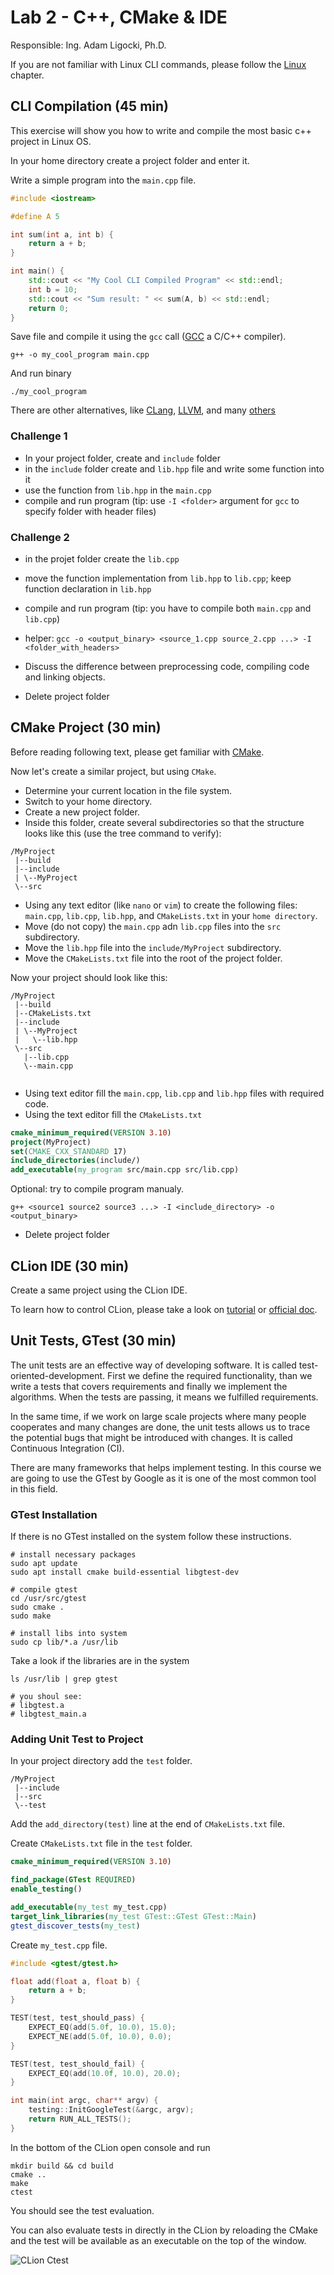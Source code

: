 # Lab 2 - C++, CMake & IDE

Responsible: Ing. Adam Ligocki, Ph.D.


If you are not familiar with Linux CLI commands, please follow the [Linux](../../4_others/text/1_linux.md) chapter.

## CLI Compilation (45 min)

This exercise will show you how to write and compile the most basic c++ project in Linux OS.

In your home directory create a project folder and enter it.

Write a simple program into the `main.cpp` file.

```c++
#include <iostream>

#define A 5

int sum(int a, int b) {
    return a + b;
}

int main() {
    std::cout << "My Cool CLI Compiled Program" << std::endl;
    int b = 10;
    std::cout << "Sum result: " << sum(A, b) << std::endl;
    return 0;
}
```

Save file and compile it using the `gcc` call ([GCC](https://gcc.gnu.org/) a C/C++ compiler). 
```shell
g++ -o my_cool_program main.cpp
```

And run binary
```shell
./my_cool_program
```

There are other alternatives, like [CLang](https://clang.llvm.org/), [LLVM](https://llvm.org/), and many [others](https://en.wikipedia.org/wiki/List_of_compilers#C++_compilers)

### Challenge 1 

 - In your project folder, create and `include` folder
 - in the `include` folder create and `lib.hpp` file and write some function into it
 - use the function from `lib.hpp` in the `main.cpp`
 - compile and run program (tip: use `-I <folder>` argument for `gcc` to specify folder with header files)

### Challenge 2
 
 - in the projet folder create the `lib.cpp`
 - move the function implementation from `lib.hpp` to `lib.cpp`; keep function declaration in `lib.hpp`
 - compile and run program (tip: you have to compile both `main.cpp` and `lib.cpp`)
 - helper: `gcc -o <output_binary> <source_1.cpp source_2.cpp ...> -I <folder_with_headers>`
 - Discuss the difference between preprocessing code, compiling code and linking objects.

 - Delete project folder

## CMake Project (30 min)

Before reading following text, please get familiar with [CMake](../../4_others/text/7_cmake.md).

Now let's create a similar project, but using `CMake`.

 - Determine your current location in the file system.
 - Switch to your home directory.
 - Create a new project folder.
 - Inside this folder, create several subdirectories so that the structure looks like this (use the tree command to verify):

```
/MyProject
 |--build
 |--include
 | \--MyProject
 \--src
```

 - Using any text editor (like `nano` or `vim`) to create the following files: `main.cpp`, `lib.cpp`, `lib.hpp`, and `CMakeLists.txt` in your `home directory`. 
 - Move (do not copy) the `main.cpp` adn `lib.cpp` files into the `src` subdirectory.
 - Move the `lib.hpp` file into the `include/MyProject` subdirectory.
 - Move the `CMakeLists.txt` file into the root of the project folder.

Now your project should look like this:
```
/MyProject
 |--build
 |--CMakeLists.txt
 |--include
 | \--MyProject
 |   \--lib.hpp
 \--src
   |--lib.cpp
   \--main.cpp
   
```

 - Using text editor fill the `main.cpp`, `lib.cpp` and `lib.hpp` files with required code.
 - Using the text editor fill the `CMakeLists.txt`

```cmake
cmake_minimum_required(VERSION 3.10)
project(MyProject)
set(CMAKE_CXX_STANDARD 17)
include_directories(include/)
add_executable(my_program src/main.cpp src/lib.cpp)
```

Optional: try to compile program manualy.

```shell
g++ <source1 source2 source3 ...> -I <include_directory> -o <output_binary>
```

 - Delete project folder 

## CLion IDE (30 min)

Create a same project using the CLion IDE. 

To learn how to control CLion, please take a look on [tutorial](../../4_others/text/4_clion.md) or [official doc](https://www.jetbrains.com/help/clion/clion-quick-start-guide.html#code-assistance).

## Unit Tests, GTest (30 min)

The unit tests are an effective way of developing software. It is called test-oriented-development. First we define the required functionality, than we write a tests that covers requirements and finally we implement the algorithms. When the tests are passing, it means we fulfilled requirements.

In the same time, if we work on large scale projects where many people cooperates and many changes are done, the unit tests allows us to trace the potential bugs that might be introduced with changes. It is called Continuous Integration (CI). 

There are many frameworks that helps implement testing. In this course we are going to use the GTest by Google as it is one of the most common tool in this field.

### GTest Installation

If there is no GTest installed on the system follow these instructions.

```shell
# install necessary packages 
sudo apt update
sudo apt install cmake build-essential libgtest-dev

# compile gtest
cd /usr/src/gtest
sudo cmake .
sudo make

# install libs into system
sudo cp lib/*.a /usr/lib
```

Take a look if the libraries are in the system

```shell
ls /usr/lib | grep gtest

# you shoul see:
# libgtest.a
# libgtest_main.a
```

### Adding Unit Test to Project

In your project directory add the `test` folder.

```
/MyProject
 |--include
 |--src
 \--test
```

Add the `add_directory(test)` line at the end of `CMakeLists.txt` file.

Create `CMakeLists.txt` file in the `test` folder.

```cmake
cmake_minimum_required(VERSION 3.10)

find_package(GTest REQUIRED)
enable_testing()

add_executable(my_test my_test.cpp)
target_link_libraries(my_test GTest::GTest GTest::Main)
gtest_discover_tests(my_test)
```

Create `my_test.cpp` file.

```c++
#include <gtest/gtest.h>

float add(float a, float b) {
    return a + b;
}

TEST(test, test_should_pass) {
    EXPECT_EQ(add(5.0f, 10.0), 15.0);
    EXPECT_NE(add(5.0f, 10.0), 0.0);
}

TEST(test, test_should_fail) {
    EXPECT_EQ(add(10.0f, 10.0), 20.0);
}

int main(int argc, char** argv) {
    testing::InitGoogleTest(&argc, argv);
    return RUN_ALL_TESTS();
}
```

In the bottom of the CLion open console and run

```shell
mkdir build && cd build
cmake ..
make
ctest
```

You should see the test evaluation.

You can also evaluate tests in directly in the CLion by reloading the CMake and the test will be available as an executable on the top of the window.

![CLion Ctest](../images/clion_tests.png)
